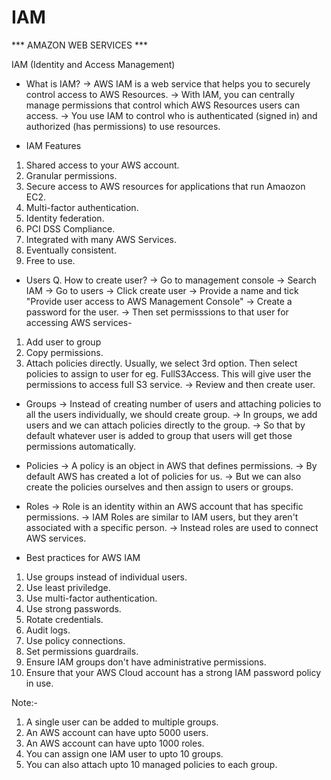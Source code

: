 # IAM
*** AMAZON WEB SERVICES ***

IAM (Identity and Access Management)

* What is IAM?
-> AWS IAM is a web service that helps you to securely control access to AWS Resources.
-> With IAM, you can centrally manage permissions that control which AWS Resources users can access.
-> You use IAM to control who is authenticated (signed in) and authorized (has permissions) to use resources.

* IAM Features
1. Shared access to your AWS account.
2. Granular permissions.
3. Secure access to AWS resources for applications that run Amaozon EC2.
4. Multi-factor authentication.
5. Identity federation.
6. PCI DSS Compliance.
7. Integrated with many AWS Services.
8. Eventually consistent.
9. Free to use.

* Users
Q. How to create user?
-> Go to management console -> Search IAM -> Go to users -> Click create user -> Provide a name and tick "Provide user access to AWS Management Console" -> Create a password for the user.
-> Then set permisssions to that user for accessing AWS services-
1. Add user to group
2. Copy permissions.
3. Attach policies directly.
Usually, we select 3rd option. Then select policies to assign to user for eg. FullS3Access. This will give user the permissions to access full S3 service.
-> Review and then create user.

* Groups
-> Instead of creating number of users and attaching policies to all the users individually, we should create group.
-> In groups, we add users and we can attach policies directly to the group. 
-> So that by default whatever user is added to group that users will get those permissions automatically.

* Policies
-> A policy is an object in AWS that defines permissions.
-> By default AWS has created a lot of policies for us.
-> But we can also create the policies ourselves and then assign to users or groups.

* Roles
-> Role is an identity within an AWS account that has specific permissions.
-> IAM Roles are similar to IAM users, but they aren't associated with a specific person.
-> Instead roles are used to connect AWS services.

* Best practices for AWS IAM
1. Use groups instead of individual users.
2. Use least priviledge.
3. Use multi-factor authentication.
4. Use strong passwords.
5. Rotate credentials.
6. Audit logs.
7. Use policy connections.
8. Set permissions guardrails.
9. Ensure IAM groups don't have administrative permissions.
10. Ensure that your AWS Cloud account has a strong IAM password policy in use.

Note:- 
1. A single user can be added to multiple groups.
2. An AWS account can have upto 5000 users.
3. An AWS account can have upto 1000 roles.
4. You can assign one IAM user to upto 10 groups.
5. You can also attach upto 10 managed policies to each group.
